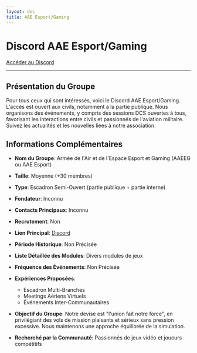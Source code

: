 ```yaml
---
layout: doc
title: AAE Esport/Gaming
---
```


# Discord AAE Esport/Gaming

[Accéder au Discord](https://discord.gg/aaeeg)

---

## Présentation du Groupe

Pour tous ceux qui sont intéressés, voici le Discord AAE Esport/Gaming. L'accès est ouvert aux civils, notamment à la partie publique. Nous organisons des événements, y compris des sessions DCS ouvertes à tous, favorisant les interactions entre civils et passionnés de l'aviation militaire. Suivez les actualités et les nouvelles liées à notre association.

## Informations Complémentaires

- **Nom du Groupe**: Armée de l'Air et de l'Espace Esport et Gaming (AAEEG ou AAE Esport)
- **Taille**: Moyenne (+30 membres)
- **Type**: Escadron Semi-Ouvert (partie publique + partie interne)
- **Fondateur**: Inconnu
- **Contacts Principaux**: Inconnu
- **Recrutement**: Non
- **Lien Principal**: [Discord](https://discord.gg/aaeeg)
- **Période Historique**: Non Précisée
- **Liste Détaillée des Modules**: Divers modules de jeux
- **Fréquence des Événements**: Non Précisée
- **Expériences Proposées**:
  - Escadron Multi-Branches
  - Meetings Aériens Virtuels
  - Événements Inter-Communautaires
- **Objectif du Groupe**: Notre devise est "l'union fait notre force", en privilégiant des vols de mission plaisants et sérieux sans pression excessive. Nous maintenons une approche équilibrée de la simulation.

- **Recherché par la Communauté**: Passionnés de jeux vidéo et joueurs compétitifs
